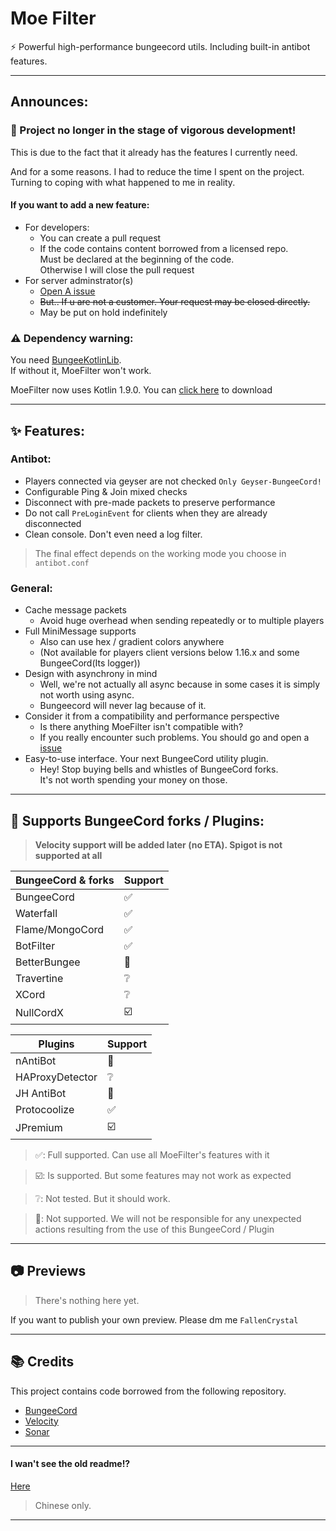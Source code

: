 # Moe Filter

⚡ Powerful high-performance bungeecord utils. Including built-in antibot features.

---

## Announces:  
### 🚧️ Project no longer in the stage of vigorous development!

This is due to the fact that it already has the features I currently need.  
  
And for a some reasons. I had to reduce the time I spent on the project.  
Turning to coping with what happened to me in reality. 

#### If you want to add a new feature:
  - For developers:
     - You can create a pull request
     - If the code contains content borrowed from a licensed repo.  
       Must be declared at the beginning of the code.  
       Otherwise I will close the pull request
  - For server adminstrator(s)
     - [Open A issue](https://github.com/CatMoe/MoeFilter/issues/new)
     - ~~But.. If u are not a customer. Your request may be closed directly.~~
     - May be put on hold indefinitely

### ⚠️ Dependency warning:  

You need [BungeeKotlinLib](https://github.com/LensMemory/BungeeKotlinLib).  
If without it, MoeFilter won't work.  
  
MoeFilter now uses Kotlin 1.9.0. You can [click here](https://github.com/LensMemory/BungeeKotlinLib/releases/download/1.9.0/BungeeKotlinLib-1.9.0.jar) to download

---

## ✨ Features:
### Antibot:  
  - Players connected via geyser are not checked `Only Geyser-BungeeCord!`
  - Configurable Ping & Join mixed checks
  - Disconnect with pre-made packets to preserve performance
  - Do not call `PreLoginEvent` for clients when they are already disconnected
  - Clean console. Don't even need a log filter.

> The final effect depends on the working mode you choose in `antibot.conf`

### General:  
  - Cache message packets
     - Avoid huge overhead when sending repeatedly or to multiple players
  - Full MiniMessage supports
     - Also can use hex / gradient colors anywhere
     - (Not available for players client versions below 1.16.x and some BungeeCord(Its logger))
  - Design with asynchrony in mind
     - Well, we're not actually all async because in some cases it is simply not worth using async.
     - Bungeecord will never lag because of it.
  - Consider it from a compatibility and performance perspective
     - Is there anything MoeFilter isn't compatible with?
     - If you really encounter such problems. You should go and open a [issue](https://github.com/CatMoe/MoeFilter/issues)
  - Easy-to-use interface. Your next BungeeCord utility plugin.
     - Hey! Stop buying bells and whistles of BungeeCord forks.  
       It's not worth spending your money on those.  

---

## 🔧 Supports BungeeCord forks / Plugins:  

> **Velocity support will be added later (no ETA). Spigot is not supported at all**

| BungeeCord & forks | Support |
|--------------------|---------|
| BungeeCord         | ✅ |
| Waterfall          | ✅ |
| Flame/MongoCord    | ✅ |
| BotFilter          | ✅ |
| BetterBungee       | 🛑 |
| Travertine         | ❔ |
| XCord              | ❔ |
| NullCordX          | ☑️ |

| Plugins            | Support |
|--------------------|---------|
| nAntiBot | 🛑 |
| HAProxyDetector | ❔ |
| JH AntiBot | 🛑 |
| Protocoolize | ✅ |
| JPremium | ☑️ |

> ✅: Full supported. Can use all MoeFilter's features with it

> ☑️: Is supported. But some features may not work as expected

> ❔: Not tested. But it should work.

> 🛑: Not supported. We will not be responsible for any unexpected actions resulting from the use of this BungeeCord / Plugin

---

## 📷 Previews

> There's nothing here yet.

If you want to publish your own preview. Please dm me `FallenCrystal`

---

## 📚 Credits

This project contains code borrowed from the following repository.
  - [BungeeCord](https://github.com/SpigotMC/BungeeCord)
  - [Velocity](https://github.com/PaperMC/Velocity)
  - [Sonar](https://github.com/jonesdevelopment/sonar)

---

#### I wan't see the old readme!?

[Here](https://github.com/CatMoe/MoeFilter/blob/stray/readme/legacy.md)

> Chinese only.

---
